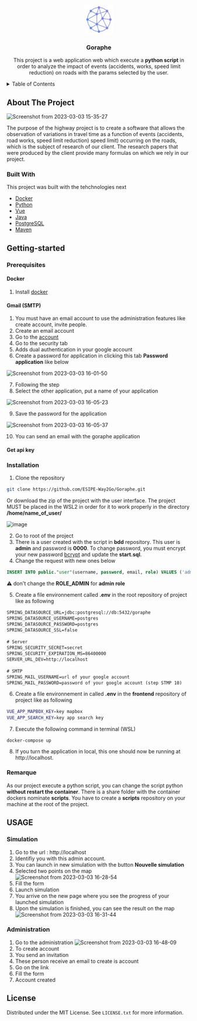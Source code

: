 <div align="center">
  <a href="https://github.com/ESIPE-Way2Go/Goraphe">
    <img src="/frontend/src/assets/Goraphe_small_no_text.png" alt="Logo" width="80" height="80">
  </a>

  <h3 align="center">Goraphe</h3>

  <p align="center">
    This project is a web application web which execute a <b>python script</b> in order to analyze the impact of events (accidents, works, speed limit reduction) on roads with the params selected by the user. 
  </p>
</div>

<!-- TABLE OF CONTENTS -->
<details>
  <summary>Table of Contents</summary>
  <ol>
    <li>
      <a href="#about-the-project">About The Project</a>
      <ul>
        <li><a href="#built-with">Built With</a></li>
      </ul>
    </li>
    <li>
      <a href="#getting-started">Getting Started</a>
      <ul>
        <li><a href="#prerequisites">Prerequisites</a></li>        
        <li><a href="#installation">Installation</a></li>
      </ul>
    </li>
    <li><a href="#license">License</a></li>
    <li><a href="#contact">Contact</a></li>
    <li><a href="#acknowledgments">Acknowledgments</a></li>
  </ol>
</details>

<!-- ABOUT THE PROJECT -->
## About The Project
![Screenshot from 2023-03-03 15-35-27](https://user-images.githubusercontent.com/58255353/222748570-a90337ce-0c46-4b6a-8119-e3369e416718.png)

The purpose of the highway project is to create a software that allows the observation of
variations in travel time as a function of events (accidents, road works, speed limit reduction)
speed limit) occurring on the roads, which is the subject of research
of our client. The research papers that were produced by the client provide
many formulas on which we rely in our project.

### Built With

This project was built with the tehchnologies next
- [Docker](https://www.docker.com/)
- [Python](https://www.python.org/)
- [Vue](https://vuejs.org/)
- [Java](https://www.java.com/en/)
- [PostgreSQL](https://www.postgresql.org/)
- [Maven](https://maven.apache.org/)

## Getting-started

### Prerequisites
#### Docker
1. Install [docker](https://docs.docker.com/desktop/)

#### Gmail (SMTP)
1. You must have an email account to use the administration features like create account, invite people.
2. Create an email account 
3. Go to the [account](https://myaccount.google.com/u/1/?utm_source=OGB&utm_medium=app)
4. Go to the security tab
5. Adds dual authentication in your google account
6. Create a password for application in clicking this tab **Password application** like below

![Screenshot from 2023-03-03 16-01-50](https://user-images.githubusercontent.com/58255353/222754239-b2fdb9cf-22df-42fc-8348-1bbdf064b8b0.png)

7. Following the step 
8. Select the other application, put a name of your application

![Screenshot from 2023-03-03 16-05-23](https://user-images.githubusercontent.com/58255353/222754842-c280d4bb-df38-4386-9000-d12e6aa2fa18.png)

9. Save the password for the application 

![Screenshot from 2023-03-03 16-05-37](https://user-images.githubusercontent.com/58255353/222754939-3ca1da48-ea4b-4094-8f1f-63b34d824642.png)

10. You can send an email with the goraphe application

#### Get api key


### Installation
1. Clone the repository
```bash
git clone https://github.com/ESIPE-Way2Go/Goraphe.git
```
Or download the zip of the project with the user interface.
The project MUST be placed in the WSL2 in order for it to work properly in the directory **/home/name_of_user/**

![image](https://user-images.githubusercontent.com/77906813/223176368-ca90f455-2870-4401-b730-7304ffbdad99.png)

2. Go to root of the project
3. There is a user created with the script in **bdd** repository. This user is **admin** and password is **0000**. To change password, you must encrypt your new password [bcrypt](https://www.bcrypt.fr/) and update the **start.sql**.
4. Change the request with new ones below
```sql
INSERT INTO public."user"(username, password, email, role) VALUES ('admin', '{bcrypt}your password', 'email', 'ROLE_ADMIN');
```
:warning: don't change the **ROLE_ADMIN** for **admin role**

5. Create a file environnement called **.env** in the root repository of project like as following
```
SPRING_DATASOURCE_URL=jdbc:postgresql://db:5432/goraphe
SPRING_DATASOURCE_USERNAME=postgres
SPRING_DATASOURCE_PASSWORD=postgres
SPRING_DATASOURCE_SSL=false

# Server
SPRING_SECURITY_SECRET=secret
SPRING_SECURITY_EXPIRATION_MS=86400000
SERVER_URL_DEV=http://localhost

# SMTP
SPRING_MAIL_USERNAME=url of your google account
SPRING_MAIL_PASSWORD=password of your google account (step STMP 10)
```
6. Create a file environnement in called **.env** in the **frontend** repository of project like as following
```bash
VUE_APP_MAPBOX_KEY=key mapbox
VUE_APP_SEARCH_KEY=key app search key
```
7. Execute the following command in terminal (WSL)
```
docker-compose up
```
8. If you turn the application in local, this one should now be running at http://localhost.

### Remarque
As our project execute a python script, you can change the script python **without restart the container**. There is a share folder with the container dockers nominate **scripts**. You have to create a **scripts** repository on your machine at the root of the project.

## USAGE

### Simulation
1. Go to the url : http://localhost
2. Identifiy you with this admin account.
3. You can launch in new simulation with the button **Nouvelle simulation**
4. Selected two points on the map
![Screenshot from 2023-03-03 16-28-54](https://user-images.githubusercontent.com/58255353/222760190-bf126bef-eb5f-4cd0-baac-686be7195b47.png)
5. Fill the form
6. Launch simulation
7. You arrive on the new page where you see the progress of your launched simulation
8. Upon the simulation is finished, you can see the result on the map 
![Screenshot from 2023-03-03 16-31-44](https://user-images.githubusercontent.com/58255353/222760817-92eef043-cb5a-47a2-bb98-be82e2220e67.png)

### Administration
1. Go to the administration 
![Screenshot from 2023-03-03 16-48-09](https://user-images.githubusercontent.com/58255353/222764654-6530a545-0df9-4045-96f7-c9302983e30a.png)
2. To create account
3. You send an invitation 
4. These person receive an email to create is account
5. Go on the link 
6. Fill the form
7. Account created

<!-- LICENSE -->
## License
Distributed under the MIT License. See `LICENSE.txt` for more information.
